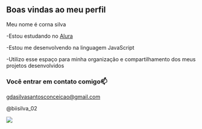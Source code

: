 ## Boas vindas ao meu perfil

Meu nome é corna silva

-Estou estudando no [Alura](https://www.alura.com.br)

-Estou me desenvolvendo na linguagem JavaScript

-Utilizo esse espaço para minha organização e compartilhamento dos meus projetos desenvolvidos

### Você entrar em contato comigo📫

gdasilvasantosconceicao@gmail.com

@biisilva_02

![](https://media1.tenor.com/m/V7X5UiUmtNoAAAAC/strawberry-shortcake-blingee.gif)
